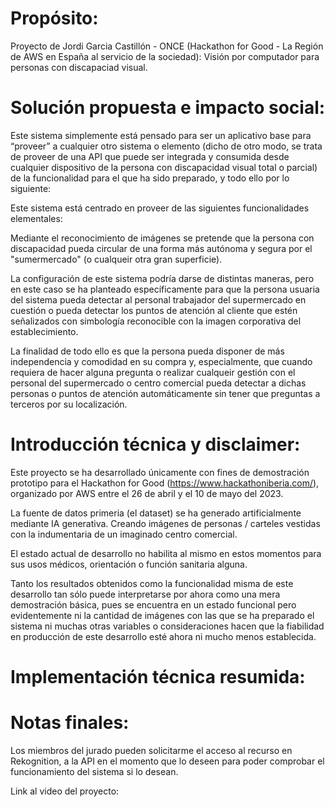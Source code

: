 # Propósito:

Proyecto de Jordi Garcia Castillón - ONCE (Hackathon for Good - La Región de AWS en España al servicio de la sociedad): Visión por computador para personas con discapaciad visual.

# Solución propuesta e impacto social:

Este sistema simplemente está pensado para ser un aplicativo base para “proveer” a cualquier otro sistema o elemento (dicho de otro modo, se trata de proveer de una API que puede ser integrada y consumida desde cualquier dispositivo de la persona con discapacidad visual total o parcial) de la funcionalidad para el que ha sido preparado, y todo ello por lo siguiente:

Este sistema está centrado en proveer de las siguientes funcionalidades elementales:

Mediante el reconocimiento de imágenes se pretende que la persona con discapacidad pueda circular de una forma más autónoma y segura por el "sumermercado" (o cualqueir otra gran superficie).

La configuración de este sistema podría darse de distintas maneras, pero en este caso se ha planteado específicamente para que la persona usuaria del sistema pueda detectar al personal trabajador del supermercado en cuestión o pueda detectar los puntos de atención al cliente que estén señalizados con simbología reconocible con la imagen corporativa del establecimiento.

La finalidad de todo ello es que la persona pueda disponer de más independencia y comodidad en su compra y, especialmente, que cuando requiera de hacer alguna pregunta o realizar cualqueir gestión con el personal del supermercado o centro comercial pueda detectar a dichas personas o puntos de atención automáticamente sin tener que preguntas a terceros por su localización.

# Introducción técnica y disclaimer:

Este proyecto se ha desarrollado únicamente con fines de demostración prototipo para el Hackathon for Good (https://www.hackathoniberia.com/), organizado por AWS entre el 26 de abril y el 10 de mayo del 2023.

La fuente de datos primeria (el dataset) se ha generado artificialmente mediante IA generativa. Creando imágenes de personas / carteles vestidas con la indumentaria de un imaginado centro comercial.

El estado actual de desarrollo no habilita al mismo en estos momentos para sus usos médicos, orientación o función sanitaria alguna.

Tanto los resultados obtenidos como la funcionalidad misma de este desarrollo tan sólo puede interpretarse por ahora como una mera demostración básica, pues se encuentra en un estado funcional pero evidentemente ni la cantidad de imágenes con las que se ha preparado el sistema ni muchas otras variables o consideraciones hacen que la fiabilidad en producción de este desarrollo esté ahora ni mucho menos establecida.

# Implementación técnica resumida:

# Notas finales: 

Los miembros del jurado pueden solicitarme el acceso al recurso en Rekognition, a la API en el momento que lo deseen para poder comprobar el funcionamiento del sistema si lo desean.

Link al video del proyecto: 
